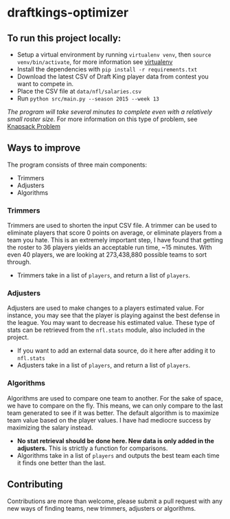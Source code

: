 # draftkings-optimizer

## To run this project locally:
* Setup a virtual environment by running `virtualenv venv`, then `source venv/bin/activate`, for more information see [virtualenv](https://virtualenv.readthedocs.org/en/latest/)
* Install the dependencies with `pip install -r requirements.txt`
* Download the latest CSV of Draft King player data from contest you want to compete in.
* Place the CSV file at `data/nfl/salaries.csv`
* Run `python src/main.py --season 2015 --week 13`

_The program will take several minutes to complete even with a relatively small roster size._
For more information on this type of problem, see [Knapsack Problem](https://en.wikipedia.org/wiki/Knapsack_problem)

## Ways to improve
The program consists of three main components:
* Trimmers
* Adjusters
* Algorithms

### Trimmers
Trimmers are used to shorten the input CSV file. A trimmer can be used to eliminate players that score 0 points on average, or eliminate players from a team you hate. This is an extremely important step, I have found that getting the roster to 36 players yields an acceptable run time, ~15 minutes. With even 40 players, we are looking at 273,438,880 possible teams to sort through.
* Trimmers take in a list of `players`, and return a list of `players`.

### Adjusters
Adjusters are used to make changes to a players estimated value. For instance, you may see that the player is playing against the best defense in the league. You may want to decrease his estimated value. These type of stats can be retrieved from the `nfl.stats` module, also included in the project.
* If you want to add an external data source, do it here after adding it to `nfl.stats`
* Adjusters take in a list of `players`, and return a list of `players`.

### Algorithms
Algorithms are used to compare one team to another. For the sake of space, we have to compare on the fly. This means, we can only compare to the last team generated to see if it was better. The default algorithm is to maximize team value based on the player values. I have had mediocre success by maximizing the salary instead.
* **No stat retrieval should be done here. New data is only added in the adjusters.** This is strictly a function for comparisons.
* Algorithms take in a list of `players` and outputs the best team each time it finds one better than the last.

## Contributing
Contributions are more than welcome, please submit a pull request with any new ways of finding teams, new trimmers, adjusters or algorithms.
